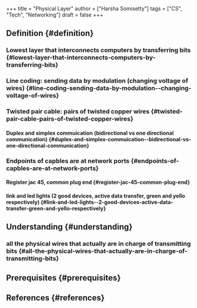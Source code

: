 +++
title = "Physical Layer"
author = ["Harsha Somisetty"]
tags = ["CS", "Tech", "Networking"]
draft = false
+++

## Definition {#definition}


### Lowest layer that interconnects computers by transferring bits {#lowest-layer-that-interconnects-computers-by-transferring-bits}


### Line coding: sending data by modulation (changing voltage of wires) {#line-coding-sending-data-by-modulation--changing-voltage-of-wires}


### Twisted pair cable: pairs of twisted copper wires {#twisted-pair-cable-pairs-of-twisted-copper-wires}


#### Duplex and simplex commuication (bidirectional vs one directional communication) {#duplex-and-simplex-commuication--bidirectional-vs-one-directional-communication}


### Endpoints of capbles are at network ports {#endpoints-of-capbles-are-at-network-ports}


#### Register jac 45, common plug end {#register-jac-45-common-plug-end}


#### link and led lights (2 good devices, active data transfer, green and yello respectively) {#link-and-led-lights--2-good-devices-active-data-transfer-green-and-yello-respectively}


## Understanding {#understanding}


### all the physical wires that actually are in charge of transmitting bits {#all-the-physical-wires-that-actually-are-in-charge-of-transmitting-bits}


## Prerequisites {#prerequisites}


## References {#references}